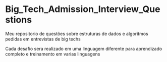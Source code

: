 # Big_Tech_Admission_Interview_Questions

Meu repositorio de questões sobre estruturas de dados e algoritmos pedidas em entrevistas de big techs

Cada desafio sera realizado em uma linguagem diferente para aprendizado completo e treinamento em varias linguagens